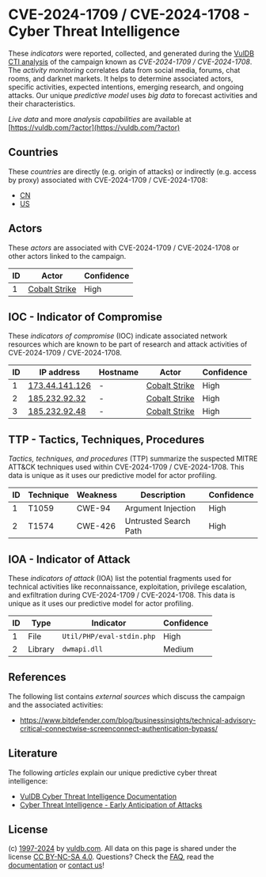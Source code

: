 # CVE-2024-1709 / CVE-2024-1708 - Cyber Threat Intelligence

These _indicators_ were reported, collected, and generated during the [VulDB CTI analysis](https://vuldb.com/?kb.cti) of the campaign known as _CVE-2024-1709 / CVE-2024-1708_. The _activity monitoring_ correlates data from social media, forums, chat rooms, and darknet markets. It helps to determine associated actors, specific activities, expected intentions, emerging research, and ongoing attacks. Our unique _predictive model_ uses _big data_ to forecast activities and their characteristics.

_Live data_ and more _analysis capabilities_ are available at [https://vuldb.com/?actor](https://vuldb.com/?actor)

## Countries

These _countries_ are directly (e.g. origin of attacks) or indirectly (e.g. access by proxy) associated with CVE-2024-1709 / CVE-2024-1708:

* [CN](https://vuldb.com/?country.cn)
* [US](https://vuldb.com/?country.us)

## Actors

These _actors_ are associated with CVE-2024-1709 / CVE-2024-1708 or other actors linked to the campaign.

ID | Actor | Confidence
-- | ----- | ----------
1 | [Cobalt Strike](https://vuldb.com/?actor.cobalt_strike) | High

## IOC - Indicator of Compromise

These _indicators of compromise_ (IOC) indicate associated network resources which are known to be part of research and attack activities of CVE-2024-1709 / CVE-2024-1708.

ID | IP address | Hostname | Actor | Confidence
-- | ---------- | -------- | ----- | ----------
1 | [173.44.141.126](https://vuldb.com/?ip.173.44.141.126) | - | [Cobalt Strike](https://vuldb.com/?actor.cobalt_strike) | High
2 | [185.232.92.32](https://vuldb.com/?ip.185.232.92.32) | - | [Cobalt Strike](https://vuldb.com/?actor.cobalt_strike) | High
3 | [185.232.92.48](https://vuldb.com/?ip.185.232.92.48) | - | [Cobalt Strike](https://vuldb.com/?actor.cobalt_strike) | High

## TTP - Tactics, Techniques, Procedures

_Tactics, techniques, and procedures_ (TTP) summarize the suspected MITRE ATT&CK techniques used within CVE-2024-1709 / CVE-2024-1708. This data is unique as it uses our predictive model for actor profiling.

ID | Technique | Weakness | Description | Confidence
-- | --------- | -------- | ----------- | ----------
1 | T1059 | CWE-94 | Argument Injection | High
2 | T1574 | CWE-426 | Untrusted Search Path | High

## IOA - Indicator of Attack

These _indicators of attack_ (IOA) list the potential fragments used for technical activities like reconnaissance, exploitation, privilege escalation, and exfiltration during CVE-2024-1709 / CVE-2024-1708. This data is unique as it uses our predictive model for actor profiling.

ID | Type | Indicator | Confidence
-- | ---- | --------- | ----------
1 | File | `Util/PHP/eval-stdin.php` | High
2 | Library | `dwmapi.dll` | Medium

## References

The following list contains _external sources_ which discuss the campaign and the associated activities:

* https://www.bitdefender.com/blog/businessinsights/technical-advisory-critical-connectwise-screenconnect-authentication-bypass/

## Literature

The following _articles_ explain our unique predictive cyber threat intelligence:

* [VulDB Cyber Threat Intelligence Documentation](https://vuldb.com/?kb.cti)
* [Cyber Threat Intelligence - Early Anticipation of Attacks](https://www.scip.ch/en/?labs.20201022)

## License

(c) [1997-2024](https://vuldb.com/?kb.changelog) by [vuldb.com](https://vuldb.com/?kb.about). All data on this page is shared under the license [CC BY-NC-SA 4.0](https://creativecommons.org/licenses/by-nc-sa/4.0/). Questions? Check the [FAQ](https://vuldb.com/?kb.faq), read the [documentation](https://vuldb.com/?kb) or [contact us](https://vuldb.com/?contact)!
